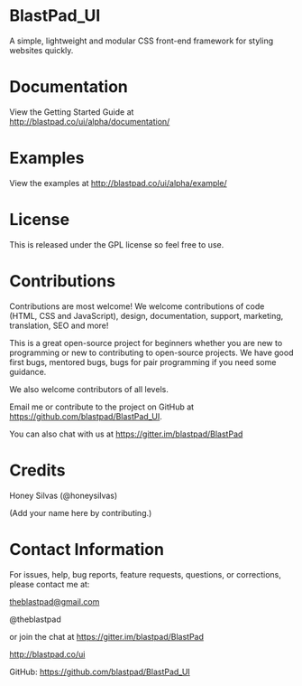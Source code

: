 # BlastPad_UI
A simple, lightweight and modular CSS front-end framework for styling websites quickly.


# Documentation
View the Getting Started Guide at http://blastpad.co/ui/alpha/documentation/



# Examples
View the examples at http://blastpad.co/ui/alpha/example/



# License
This is released under the GPL license so feel free to use.


# Contributions
Contributions are most welcome! We welcome contributions of code (HTML, CSS and JavaScript), design, documentation, support, marketing, translation, SEO and more!

This is a great open-source project for beginners whether you are new to programming or new to contributing to open-source projects. We have good first bugs, mentored bugs, bugs for pair programming if you need some guidance.

We also welcome contributors of all levels.

Email me or contribute to the project on GitHub at https://github.com/blastpad/BlastPad_UI.

You can also chat with us at https://gitter.im/blastpad/BlastPad



# Credits
Honey Silvas (@honeysilvas)

(Add your name here by contributing.)



# Contact Information

For issues, help, bug reports, feature requests, questions, or corrections, please contact me at:

theblastpad@gmail.com

@theblastpad

or join the chat at https://gitter.im/blastpad/BlastPad

http://blastpad.co/ui

GitHub: https://github.com/blastpad/BlastPad_UI
